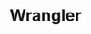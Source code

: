 ---
pcx_content_type: navigation
title: Wrangler
weight: 2

external_link: /developer-tools/wrangler/
_build:
  publishResources: false
  render: never

meta:
  description: Build your Worker project with Wrangler, the Cloudflare Developer Platform CLI.
---